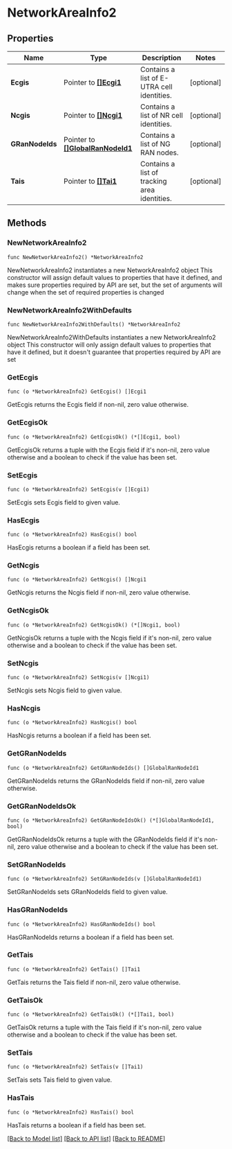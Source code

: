# NetworkAreaInfo2

## Properties

Name | Type | Description | Notes
------------ | ------------- | ------------- | -------------
**Ecgis** | Pointer to [**[]Ecgi1**](Ecgi1.md) | Contains a list of E-UTRA cell identities. | [optional] 
**Ncgis** | Pointer to [**[]Ncgi1**](Ncgi1.md) | Contains a list of NR cell identities. | [optional] 
**GRanNodeIds** | Pointer to [**[]GlobalRanNodeId1**](GlobalRanNodeId1.md) | Contains a list of NG RAN nodes. | [optional] 
**Tais** | Pointer to [**[]Tai1**](Tai1.md) | Contains a list of tracking area identities. | [optional] 

## Methods

### NewNetworkAreaInfo2

`func NewNetworkAreaInfo2() *NetworkAreaInfo2`

NewNetworkAreaInfo2 instantiates a new NetworkAreaInfo2 object
This constructor will assign default values to properties that have it defined,
and makes sure properties required by API are set, but the set of arguments
will change when the set of required properties is changed

### NewNetworkAreaInfo2WithDefaults

`func NewNetworkAreaInfo2WithDefaults() *NetworkAreaInfo2`

NewNetworkAreaInfo2WithDefaults instantiates a new NetworkAreaInfo2 object
This constructor will only assign default values to properties that have it defined,
but it doesn't guarantee that properties required by API are set

### GetEcgis

`func (o *NetworkAreaInfo2) GetEcgis() []Ecgi1`

GetEcgis returns the Ecgis field if non-nil, zero value otherwise.

### GetEcgisOk

`func (o *NetworkAreaInfo2) GetEcgisOk() (*[]Ecgi1, bool)`

GetEcgisOk returns a tuple with the Ecgis field if it's non-nil, zero value otherwise
and a boolean to check if the value has been set.

### SetEcgis

`func (o *NetworkAreaInfo2) SetEcgis(v []Ecgi1)`

SetEcgis sets Ecgis field to given value.

### HasEcgis

`func (o *NetworkAreaInfo2) HasEcgis() bool`

HasEcgis returns a boolean if a field has been set.

### GetNcgis

`func (o *NetworkAreaInfo2) GetNcgis() []Ncgi1`

GetNcgis returns the Ncgis field if non-nil, zero value otherwise.

### GetNcgisOk

`func (o *NetworkAreaInfo2) GetNcgisOk() (*[]Ncgi1, bool)`

GetNcgisOk returns a tuple with the Ncgis field if it's non-nil, zero value otherwise
and a boolean to check if the value has been set.

### SetNcgis

`func (o *NetworkAreaInfo2) SetNcgis(v []Ncgi1)`

SetNcgis sets Ncgis field to given value.

### HasNcgis

`func (o *NetworkAreaInfo2) HasNcgis() bool`

HasNcgis returns a boolean if a field has been set.

### GetGRanNodeIds

`func (o *NetworkAreaInfo2) GetGRanNodeIds() []GlobalRanNodeId1`

GetGRanNodeIds returns the GRanNodeIds field if non-nil, zero value otherwise.

### GetGRanNodeIdsOk

`func (o *NetworkAreaInfo2) GetGRanNodeIdsOk() (*[]GlobalRanNodeId1, bool)`

GetGRanNodeIdsOk returns a tuple with the GRanNodeIds field if it's non-nil, zero value otherwise
and a boolean to check if the value has been set.

### SetGRanNodeIds

`func (o *NetworkAreaInfo2) SetGRanNodeIds(v []GlobalRanNodeId1)`

SetGRanNodeIds sets GRanNodeIds field to given value.

### HasGRanNodeIds

`func (o *NetworkAreaInfo2) HasGRanNodeIds() bool`

HasGRanNodeIds returns a boolean if a field has been set.

### GetTais

`func (o *NetworkAreaInfo2) GetTais() []Tai1`

GetTais returns the Tais field if non-nil, zero value otherwise.

### GetTaisOk

`func (o *NetworkAreaInfo2) GetTaisOk() (*[]Tai1, bool)`

GetTaisOk returns a tuple with the Tais field if it's non-nil, zero value otherwise
and a boolean to check if the value has been set.

### SetTais

`func (o *NetworkAreaInfo2) SetTais(v []Tai1)`

SetTais sets Tais field to given value.

### HasTais

`func (o *NetworkAreaInfo2) HasTais() bool`

HasTais returns a boolean if a field has been set.


[[Back to Model list]](../README.md#documentation-for-models) [[Back to API list]](../README.md#documentation-for-api-endpoints) [[Back to README]](../README.md)



